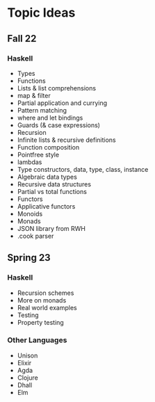 # Topic Ideas

## Fall 22
### Haskell
- Types
- Functions
- Lists & list comprehensions
- map & filter
- Partial application and currying
- Pattern matching
- where and let bindings
- Guards (& case expressions)
- Recursion
- Infinite lists & recursive definitions
- Function composition
- Pointfree style
- lambdas
- Type constructors, data, type, class, instance
- Algebraic data types
- Recursive data structures
- Partial vs total functions
- Functors
- Applicative functors
- Monoids
- Monads 
- JSON library from RWH
- .cook parser

## Spring 23
### Haskell
- Recursion schemes
- More on monads
- Real world examples
- Testing
- Property testing

### Other Languages
- Unison
- Elixir
- Agda
- Clojure
- Dhall
- Elm
